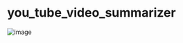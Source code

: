 # you_tube_video_summarizer

![image](https://github.com/user-attachments/assets/fcd3724e-359d-48bb-883b-2f1d6caefc83)
